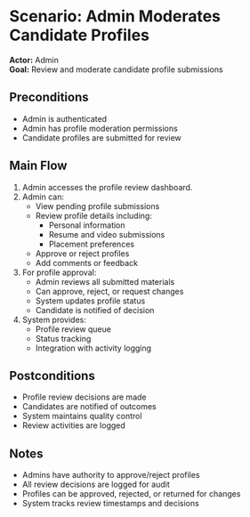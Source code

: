 # Scenario: Admin Moderates Candidate Profiles

**Actor:** Admin  
**Goal:** Review and moderate candidate profile submissions

## Preconditions

- Admin is authenticated
- Admin has profile moderation permissions
- Candidate profiles are submitted for review

## Main Flow

1. Admin accesses the profile review dashboard.
2. Admin can:
   - View pending profile submissions
   - Review profile details including:
     - Personal information
     - Resume and video submissions
     - Placement preferences
   - Approve or reject profiles
   - Add comments or feedback
3. For profile approval:
   - Admin reviews all submitted materials
   - Can approve, reject, or request changes
   - System updates profile status
   - Candidate is notified of decision
4. System provides:
   - Profile review queue
   - Status tracking
   - Integration with activity logging

## Postconditions

- Profile review decisions are made
- Candidates are notified of outcomes
- System maintains quality control
- Review activities are logged

## Notes

- Admins have authority to approve/reject profiles
- All review decisions are logged for audit
- Profiles can be approved, rejected, or returned for changes
- System tracks review timestamps and decisions
